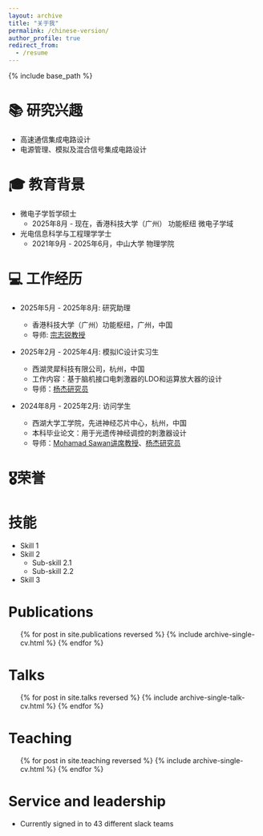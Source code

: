 ```yaml
---
layout: archive
title: "关于我"
permalink: /chinese-version/
author_profile: true
redirect_from:
  - /resume
---
```


{% include base_path %}

📚 研究兴趣
======
* 高速通信集成电路设计
* 电源管理、模拟及混合信号集成电路设计

🎓 教育背景
======
* 微电子学哲学硕士
  * 2025年8月 - 现在，香港科技大学（广州） 功能枢纽 微电子学域
* 光电信息科学与工程理学学士
  * 2021年9月 - 2025年6月，中山大学 物理学院

💻 工作经历
======
* 2025年5月 - 2025年8月: 研究助理
  * 香港科技大学（广州）功能枢纽，广州，中国
  * 导师: [宗志锐教授](https://facultyprofiles.hkust-gz.edu.cn/faculty-personal-page/ZONG-Zhirui/zong)

* 2025年2月 - 2025年4月: 模拟IC设计实习生
  * 西湖灵犀科技有限公司，杭州，中国
  * 工作内容：基于脑机接口电刺激器的LDO和运算放大器的设计
  * 导师：[杨杰研究员](https://yangjie.ac.cn/)

* 2024年8月 - 2025年2月: 访问学生
  * 西湖大学工学院，先进神经芯片中心，杭州，中国
  * 本科毕业论文：用于光遗传神经调控的刺激器设计
  * 导师：[Mohamad Sawan讲席教授](https://mohamadsawan.org/)、[杨杰研究员](https://yangjie.ac.cn/)
  
🎖荣誉
======

技能
======
* Skill 1
* Skill 2
  * Sub-skill 2.1
  * Sub-skill 2.2
* Skill 3

Publications
======
  <ul>{% for post in site.publications reversed %}
    {% include archive-single-cv.html %}
  {% endfor %}</ul>
  
Talks
======
  <ul>{% for post in site.talks reversed %}
    {% include archive-single-talk-cv.html  %}
  {% endfor %}</ul>
  
Teaching
======
  <ul>{% for post in site.teaching reversed %}
    {% include archive-single-cv.html %}
  {% endfor %}</ul>
  
Service and leadership
======
* Currently signed in to 43 different slack teams
